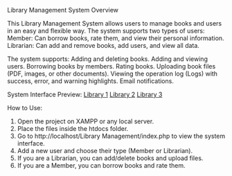 Library Management
System Overview

This Library Management System allows users to manage books and users in an easy and flexible way. The system supports two types of users:
Member: Can borrow books, rate them, and view their personal information.
Librarian: Can add and remove books, add users, and view all data.

The system supports:
Adding and deleting books.
Adding and viewing users.
Borrowing books by members.
Rating books.
Uploading book files (PDF, images, or other documents).
Viewing the operation log (Logs) with success, error, and warning highlights.
Email notifications.

System Interface Preview:
[Library 1](imag/library.png)
[Library 2](imag/library2.png)
[Library 3](imag/library3.png)

How to Use:
1. Open the project on XAMPP or any local server.
2. Place the files inside the htdocs folder.
3. Go to http://localhost/Library Management/index.php to view the system interface.
4. Add a new user and choose their type (Member or Librarian).
5. If you are a Librarian, you can add/delete books and upload files.
6. If you are a Member, you can borrow books and rate them.
